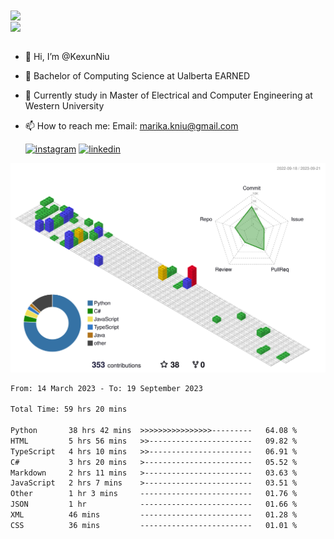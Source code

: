 <a href="https://github.com/anuraghazra/github-readme-stats">
  <img align="center" src="https://github-readme-stats.vercel.app/api?username=KexunNiu&show_icons=true" />
</a>
</br>
<a href="https://github.com/anuraghazra/github-readme-stats">
  <img align="center" src="https://github-readme-stats.vercel.app/api/top-langs/?username=KexunNiu" />
</a>

</br>
</br>

- 👋 Hi, I’m @KexunNiu
- 👀 Bachelor of Computing Science at Ualberta EARNED
- 🌱 Currently study in Master of Electrical and Computer Engineering at Western University
- 📫 How to reach me: Email: marika.kniu@gmail.com
  
  [![instagram](https://github.com/shikhar1020jais1/Git-Social/blob/master/Icons/Instagram1.png (Instagram))][1] [![linkedin](https://github.com/shikhar1020jais1/Git-Social/blob/master/Icons/LinkedIn1.png (LinkedIn))][2]

<!-- To Link your profile to the media buttons -->

[1]: https://www.instagram.com/barryn719_
[2]: https://www.linkedin.com/in/kexun-niu



![](./profile-3d-contrib/profile-gitblock.svg)

<!--START_SECTION:waka-->

```txt
From: 14 March 2023 - To: 19 September 2023

Total Time: 59 hrs 20 mins

Python       38 hrs 42 mins  >>>>>>>>>>>>>>>>---------   64.08 %
HTML         5 hrs 56 mins   >>-----------------------   09.82 %
TypeScript   4 hrs 10 mins   >>-----------------------   06.91 %
C#           3 hrs 20 mins   >------------------------   05.52 %
Markdown     2 hrs 11 mins   >------------------------   03.63 %
JavaScript   2 hrs 7 mins    >------------------------   03.51 %
Other        1 hr 3 mins     -------------------------   01.76 %
JSON         1 hr            -------------------------   01.66 %
XML          46 mins         -------------------------   01.28 %
CSS          36 mins         -------------------------   01.01 %
```

<!--END_SECTION:waka-->

